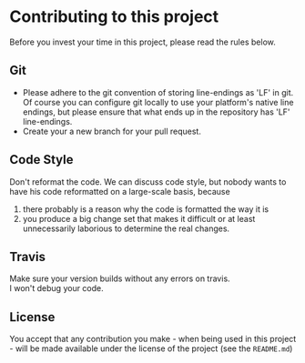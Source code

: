# Contributing to this project

Before you invest your time in this project, please read the rules below.

## Git
* Please adhere to the git convention of storing line-endings as 'LF' in git.  
  Of course you can configure git locally to use your platform's native line endings, but please ensure that what ends 
  up in the repository has 'LF' line-endings.
* Create your a new branch for your pull request.

## Code Style
Don't reformat the code.
We can discuss code style, but nobody wants to have his code reformatted on a large-scale basis, because
1. there probably is a reason why the code is formatted the way it is
1. you produce a big change set that makes it difficult or at least unnecessarily laborious to determine the real 
   changes.

## Travis
Make sure your version builds without any errors on travis.  
I won't debug your code.
  
## License
You accept that any contribution you make - when being used in this project - will be made available under the license 
of the project (see the `README.md`)
